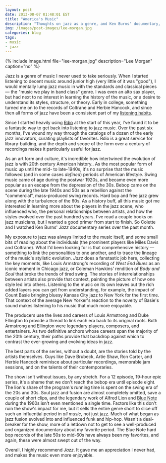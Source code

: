 ```yaml
---
layout: post
date: 2013-08-07 01:48:01 EST
title: "America's Music"
description: "Thoughts on jazz as a genre, and Ken Burns' documentary, 'Jazz'."
img: /images/post-images/lee-morgan.jpg
categories: blog
tags:
- music
- jazz
---
```


{% include image.html file="lee-morgan.jpg" description="Lee Morgan" caption="no" %}

Jazz is a genre of music I never used to take seriously. When I started listening to decent music around junior high (very little of it was "good"), I would mentally lump jazz music in with the standards and classical pieces &mdash; the "music we play in band class" genre. I was even an alto sax player, but had next to no interest in learning the history of the music, or a desire to understand its styles, structure, or theory. Early in college, something turned me on to the records of Coltrane and Herbie Hancock, and since then all forms of jazz have been a consistent part of my [listening habits](https://www.last.fm/user/colemanm).

Since I started heavily using [Rdio](https://www.rdio.com) at the start of this year, I've found it to be a fantastic way to get back into listening to jazz music. Over the past six months, I've wound my way through the catalogs of a dozen of the early jazz innovators, curating playlists of favorites. Rdio is a great service for library-building, and the depth and scope of the form over a century of recordings makes it particularly useful for jazz.

As an art form and culture, it's incredible how intertwined the evolution of jazz is with 20th century American history.. As the most popular form of music up until the mid- to late-1940s, it's no surprise that the music followed (and in some cases _defined_) periods of American lifestyle. Swing music came of age during the postwar 1920s, and became even more popular as an escape from the depression of the 30s. Bebop came on the scene during the late 1940s and 50s as a rebellion against the "commercial", mass-produced swing records. Hard bop and free jazz grew along with the turbulence of the 60s. As a history buff, all this music got me interested in learning more about the players in the jazz scene, who influenced who, the personal relationships between artists, and how the styles evolved over the past hundred years. I've read a couple books on jazz musicians, but I wanted a good primer from start to finish. So Colette and I watched Ken Burns' _Jazz_ documentary series over the past month.

My exposure to jazz was always limited to the music itself, and some small bits of reading about the individuals (the prominent players like Miles Davis and Coltrane). What I'd been looking for is that comprehensive history &mdash; something to link the personalities to one another, and to trace the lineage of the music's stylistic evolution. _Jazz_ does a fanstastic job here, collecting the key moments, like Louis Armstrong's recording of _West End Blues_ as an iconic moment in Chicago jazz, or Coleman Hawkins' rendition of _Body and Soul_ that broke the trends of tired swing. The stories of interrelationships between artists also provide that context, painting the picture of how one style led into others. Listening to the music on its own leaves out the rich added layers you can get from understanding, for example, the impact of Count Basie bringing bluesy Kansas City jazz to New York for the first time. That context of the average New Yorker's reaction to the novelty of Basie's sound makes listening to his music that much more enjoyable.

The producers use the lives and careers of Louis Armstrong and Duke Ellington to provide a thread to link each era back to its original roots. Both Armstrong and Ellington were legendary players, composers, and entertainers. As two definitive anchors whose careers span the majority of the 20th century, their paths provide that backdrop against which to contrast the ever-growing and evolving ideas in jazz.

The best parts of the series, without a doubt, are the stories told by the artists themselves. Guys like Dave Brubeck, Artie Shaw, Ron Carter, and Herbie Hancock reminisce about particular recordings, memorable jam sessions, and on the talents of their contemporaries.

The show isn't without issues, by any stretch. For a 12 episode, 19-hour epic series, it's a shame that we don't reach the bebop era until episode eight. The lion's share of the program's running time is spent on the swing era of the 20s and 30s. Soul jazz and fusion are almost completely omitted, save a couple of short clips, and the legendary work of Alfred Lion and [Blue Note](https://en.wikipedia.org/wiki/Blue_Note_Records) during the 1960s isn't even mentioned a single time. Factors like this don't ruin the show's impact for me, but it sells the entire genre short to slice off such an influential period in _all music_, not just jazz. Much of what began as jazz fusion evolved into and influenced funk and hip-hop. Wasn't a deal-breaker for the show, more of a letdown not to get to see a well-produced and organized documentary about my favorite period. The Blue Note hard bop records of the late 50s to mid-60s have always been my favorites, and again, these were almost swept out of the way.

Overall, I highly recommend _Jazz_. It gave me an appreciation I never had, and makes the music even more enjoyable.
